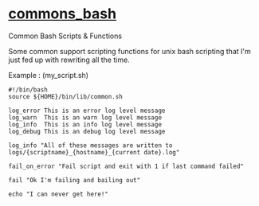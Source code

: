 # [commons_bash](https://github.com/marto/commons_bash)
Common Bash Scripts &amp; Functions

Some common support scripting functions for unix bash scripting that I'm just fed up with rewriting all the time.

Example : (my_script.sh) 

```
#!/bin/bash
source ${HOME}/bin/lib/common.sh

log_error This is an error log level message
log_warn  This is an warn log level message
log_info  This is an info log level message
log_debug This is an debug log level message

log_info "All of these messages are written to logs/{scriptname}_{hostname}_{current date}.log"

fail_on_error "Fail script and exit with 1 if last command failed"

fail "Ok I'm failing and bailing out"

echo "I can never get here!"
```
